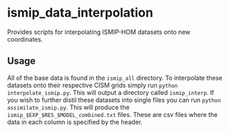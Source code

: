 # ismip_data_interpolation
Provides scripts for interpolating ISMIP-HOM datasets onto new coordinates.

## Usage
All of the base data is found in the `ismip_all` directory.  To interpolate these datasets onto their respective CISM grids simply run `python interpolate_ismip.py`.  This will output a directory called `ismip_interp`.  If you wish to further distil these datasets into single files you can run `python assimilate_ismip.py`.  This will produce the `ismip_$EXP_$RES_$MODEL_combined.txt` files.  These are csv files where the data in each column is specified by the header.
